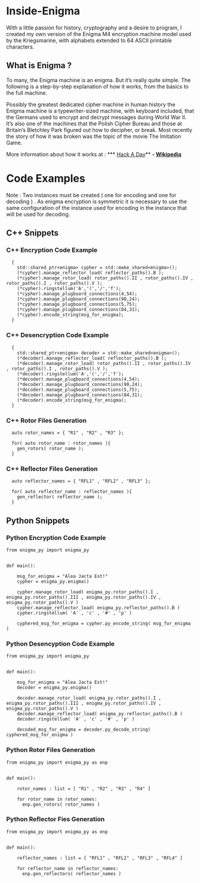 # Inside-Enigma
With a little passion for history, cryptography and a desire to program, I created my own version of the Enigma M4 
encryption machine model used by the Kriegsmarine, with alphabets extended to 64 ASCII printable characters.

## What is Enigma ?

To many, the Enigma machine is an enigma. But it’s really quite simple. 
The following is a step-by-step explanation of how it works, from the basics to the full machine.

Possibly the greatest dedicated cipher machine in human history the Enigma machine is a typewriter-sized machine,
with keyboard included, that the Germans used to encrypt and decrypt messages during World War II. It’s also one of
the machines that the Polish Cipher Bureau and those at Britain’s Bletchley Park figured out how to decipher, 
or break. Most recently the story of how it was broken was the topic of the movie The Imitation Game.

More information about how it works at :
*** [Hack A Day](https://hackaday.com/tag/enigma-machine/)**
**- [Wikipedia](https://en.wikipedia.org/wiki/Enigma_machine)**

# Code Examples 

Note : Two instances must be created ( one for encoding and one for decoding ) . As enigma encryption is symmetric it 
is necessary to use the same configuration of the instance used for encoding in the instance that will be used for decoding.

## C++ Snippets


### C++ Encryption Code Example
```
  {
    std::shared_ptr<enigma> cypher = std::make_shared<enigma>();
    (*cypher).manage_reflector_load( reflector_paths().B );
    (*cypher).manage_rotor_load( rotor_paths().II , rotor_paths().IV , rotor_paths().I , rotor_paths().V );
    (*cypher).ringstellum('A','(','/','f');
    (*cypher).manage_plugboard_connections(4,54);
    (*cypher).manage_plugboard_connections(90,24);
    (*cypher).manage_plugboard_connections(5,75);
    (*cypher).manage_plugboard_connections(84,31);
    (*cypher).encode_string(msg_for_enigma);
  }  

```

### C++ Desencryption Code Example
```
  {
    std::shared_ptr<enigma> decoder = std::make_shared<enigma>();
    (*decoder).manage_reflector_load( reflector_paths().B );
    (*decoder).manage_rotor_load( rotor_paths().II , rotor_paths().IV , rotor_paths().I , rotor_paths().V );
    (*decoder).ringstellum('A','(','/','f');
    (*decoder).manage_plugboard_connections(4,54);
    (*decoder).manage_plugboard_connections(90,24);
    (*decoder).manage_plugboard_connections(5,75);
    (*decoder).manage_plugboard_connections(84,31);
    (*decoder).encode_string(msg_for_enigma);
  }  
```

### C++ Rotor Files Generation
```
  auto rotor_names = { "R1" , "R2" , "R3" };

  for( auto rotor_name : rotor_names ){
    gen_rotors( rotor_name );
  }

```

### C++ Reflector Files Generation
```
  auto reflector_names = { "RFL1" , "RFL2" , "RFL3" };

  for( auto reflector_name : reflector_names ){
    gen_reflector( reflector_name );
  }

```

## Python Snippets

### Python Encryption Code Example
```
from enigma_py import enigma_py


def main():

    msg_for_enigma = "Alea Jacta Est!"
    cypher = enigma_py.enigma()

    cypher.manage_rotor_load( enigma_py.rotor_paths().I , enigma_py.rotor_paths().III , enigma_py.rotor_paths().IV , enigma_py.rotor_paths().V )
    cypher.manage_reflector_load( enigma_py.reflector_paths().B )
    cypher.ringstellum( 'A' , 'c' , '#' , 'p' )

    cyphered_msg_for_enigma = cypher.py_encode_string( msg_for_enigma )

```

### Python Desencyption Code Example
```
from enigma_py import enigma_py


def main():

    msg_for_enigma = "Alea Jacta Est!"
    decoder = enigma_py.enigma()

    decoder.manage_rotor_load( enigma_py.rotor_paths().I , enigma_py.rotor_paths().III , enigma_py.rotor_paths().IV , enigma_py.rotor_paths().V )
    decoder.manage_reflector_load( enigma_py.reflector_paths().B )
    decoder.ringstellum( 'A' , 'c' , '#' , 'p' )    
    
    decoded_msg_for_enigma = decoder.py_decode_string( cyphered_msg_for_enigma )

```

### Python Rotor Files Generation
```
from enigma_py import enigma_py as enp


def main():

    rotor_names : list = [ "R1" , "R2" , "R3" , "R4" ]

    for rotor_name in rotor_names:
      enp.gen_rotors( rotor_names )
```

### Python Reflector Fies Generation
```
from enigma_py import enigma_py as enp


def main():

    reflector_names : list = [ "RFL1" , "RFL2" , "RFL3" , "RFL4" ]

    for reflector_name in reflector_names:
      enp.gen_reflectors( reflector_names )
```

